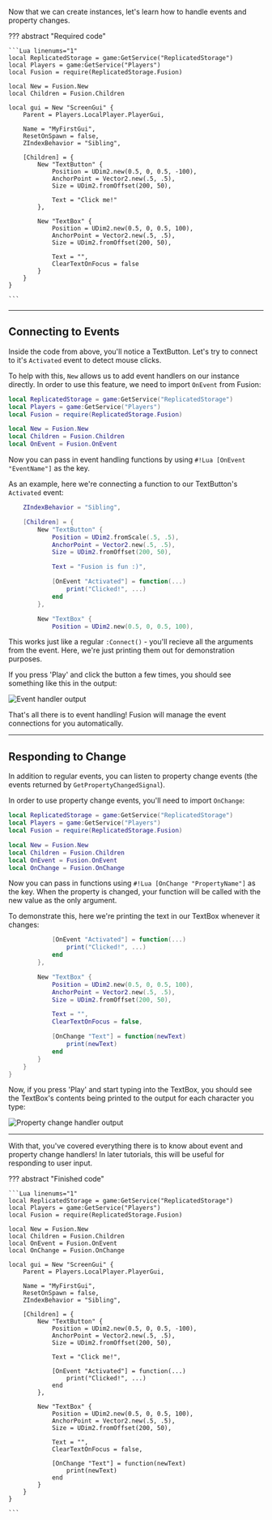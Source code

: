 Now that we can create instances, let's learn how to handle events and property
changes.

??? abstract "Required code"

	```Lua linenums="1"
	local ReplicatedStorage = game:GetService("ReplicatedStorage")
	local Players = game:GetService("Players")
	local Fusion = require(ReplicatedStorage.Fusion)

	local New = Fusion.New
	local Children = Fusion.Children

	local gui = New "ScreenGui" {
		Parent = Players.LocalPlayer.PlayerGui,

		Name = "MyFirstGui",
		ResetOnSpawn = false,
		ZIndexBehavior = "Sibling",

		[Children] = {
			New "TextButton" {
				Position = UDim2.new(0.5, 0, 0.5, -100),
				AnchorPoint = Vector2.new(.5, .5),
				Size = UDim2.fromOffset(200, 50),

				Text = "Click me!"
			},

			New "TextBox" {
				Position = UDim2.new(0.5, 0, 0.5, 100),
				AnchorPoint = Vector2.new(.5, .5),
				Size = UDim2.fromOffset(200, 50),

				Text = "",
				ClearTextOnFocus = false
			}
		}
	}

	```

-----

## Connecting to Events

Inside the code from above, you'll notice a TextButton. Let's try to connect to
it's `Activated` event to detect mouse clicks.

To help with this, `New` allows us to add event handlers on our instance directly.
In order to use this feature, we need to import `OnEvent` from Fusion:

```Lua linenums="1" hl_lines="7"
local ReplicatedStorage = game:GetService("ReplicatedStorage")
local Players = game:GetService("Players")
local Fusion = require(ReplicatedStorage.Fusion)

local New = Fusion.New
local Children = Fusion.Children
local OnEvent = Fusion.OnEvent
```

Now you can pass in event handling functions by using `#!Lua [OnEvent "EventName"]`
as the key.

As an example, here we're connecting a function to our TextButton's `Activated`
event:

```Lua linenums="14" hl_lines="11-13"
	ZIndexBehavior = "Sibling",

	[Children] = {
		New "TextButton" {
			Position = UDim2.fromScale(.5, .5),
			AnchorPoint = Vector2.new(.5, .5),
			Size = UDim2.fromOffset(200, 50),

			Text = "Fusion is fun :)",

			[OnEvent "Activated"] = function(...)
				print("Clicked!", ...)
			end
		},

		New "TextBox" {
            Position = UDim2.new(0.5, 0, 0.5, 100),
```

This works just like a regular `:Connect()` - you'll recieve all the arguments
from the event. Here, we're just printing them out for demonstration purposes.

If you press 'Play' and click the button a few times, you should see something
like this in the output:

![Event handler output](Clicked-Output.png)

That's all there is to event handling! Fusion will manage the event connections
for you automatically.

-----

## Responding to Change

In addition to regular events, you can listen to property change events (the
events returned by `GetPropertyChangedSignal`).

In order to use property change events, you'll need to import `OnChange`:

```Lua linenums="1" hl_lines="8"
local ReplicatedStorage = game:GetService("ReplicatedStorage")
local Players = game:GetService("Players")
local Fusion = require(ReplicatedStorage.Fusion)

local New = Fusion.New
local Children = Fusion.Children
local OnEvent = Fusion.OnEvent
local OnChange = Fusion.OnChange
```

Now you can pass in functions using `#!Lua [OnChange "PropertyName"]` as the key.
When the property is changed, your function will be called with the new value as
the only argument.

To demonstrate this, here we're printing the text in our TextBox whenever it
changes:

```Lua linenums="25" hl_lines="14-16"
			[OnEvent "Activated"] = function(...)
				print("Clicked!", ...)
			end
		},

		New "TextBox" {
			Position = UDim2.new(0.5, 0, 0.5, 100),
			AnchorPoint = Vector2.new(.5, .5),
			Size = UDim2.fromOffset(200, 50),

			Text = "",
			ClearTextOnFocus = false,

			[OnChange "Text"] = function(newText)
				print(newText)
			end
		}
	}
}
```

Now, if you press 'Play' and start typing into the TextBox, you should see the
TextBox's contents being printed to the output for each character you type:

![Property change handler output](Typing-Output.png)

-----

With that, you've covered everything there is to know about event and property
change handlers! In later tutorials, this will be useful for responding to user
input.

??? abstract "Finished code"

	```Lua linenums="1"
	local ReplicatedStorage = game:GetService("ReplicatedStorage")
	local Players = game:GetService("Players")
	local Fusion = require(ReplicatedStorage.Fusion)

	local New = Fusion.New
	local Children = Fusion.Children
	local OnEvent = Fusion.OnEvent
	local OnChange = Fusion.OnChange

	local gui = New "ScreenGui" {
		Parent = Players.LocalPlayer.PlayerGui,

		Name = "MyFirstGui",
		ResetOnSpawn = false,
		ZIndexBehavior = "Sibling",

		[Children] = {
			New "TextButton" {
				Position = UDim2.new(0.5, 0, 0.5, -100),
				AnchorPoint = Vector2.new(.5, .5),
				Size = UDim2.fromOffset(200, 50),

				Text = "Click me!",

				[OnEvent "Activated"] = function(...)
					print("Clicked!", ...)
				end
			},

			New "TextBox" {
				Position = UDim2.new(0.5, 0, 0.5, 100),
				AnchorPoint = Vector2.new(.5, .5),
				Size = UDim2.fromOffset(200, 50),

				Text = "",
				ClearTextOnFocus = false,

				[OnChange "Text"] = function(newText)
					print(newText)
				end
			}
		}
	}

	```